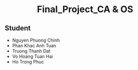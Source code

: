<h1 align="center">Final_Project_CA & OS</h1>
<div class="student">
    <h2>Student</h2>
    <ul class="student-list">
        <li>Nguyen Phuong Chinh</li>
        <li>Phan Khac Anh Tuan</li>
        <li>Truong Thanh Dat</li>
        <li>Vo Hoang Tuan Hai</li>
        <li>Ho Trong Phuc</li>
    </ul>
</div>

